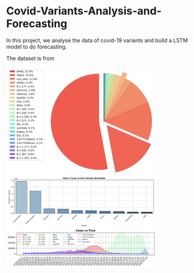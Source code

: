 # Covid-Variants-Analysis-and-Forecasting
In this project, we analyse the data of covid-19 variants and build a LSTM model to do forecasting.

The dataset is from 

<img src="https://raw.githubusercontent.com/JiayuX/Covid-Variants-Analysis-and-Forecasting/main/pie.png" width="400"/>
<img src="https://raw.githubusercontent.com/JiayuX/Covid-Variants-Analysis-and-Forecasting/main/bar.png" width="400"/>
<img src="https://raw.githubusercontent.com/JiayuX/Covid-Variants-Analysis-and-Forecasting/main/area.png" width="400"/>
